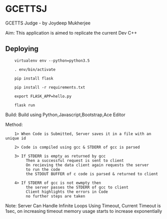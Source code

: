 # GCETTSJ
GCETTS Judge  - by Joydeep Mukherjee

Aim: This application is aimed to replicate the current Dev C++

## Deploying
        virtualenv env --python=python3.5

        . env/bin/activate
        
        pip install flask

        pip install -r requirements.txt

        export FLASK_APP=hello.py

        flask run

Build: Build using Python,Javascript,Bootstrap,Ace Editor

Method: 

        1> When Code is Submitted, Server saves it in a file with an unique id

        2> Code is compiled using gcc & STDERR of gcc is parsed
        
        3> If STDERR is empty as returned by gcc        
             Then a successful request is sent to client
             On recieving the data client again requests the server 
             to run the code
             the STDOUT BUFFER of c code is parsed & returned to client
             
        4> If STDERR of gcc is not ewmpty then
             the server passes the STDERR of gcc to client
             Client highlights the errors in Code
             no further steps are taken
             
 Note: Server Can Handle Infinite Loops Using Timeout, Current Timeout is 1sec, on increasing timeout memory usage starts to            increase exponentially
